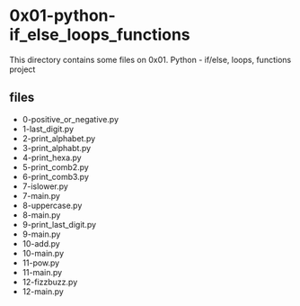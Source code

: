 # 0x01-python-if_else_loops_functions

This directory contains some files on 0x01. Python - if/else, loops, functions project

## files

* 0-positive_or_negative.py
* 1-last_digit.py
* 2-print_alphabet.py
* 3-print_alphabt.py
* 4-print_hexa.py
* 5-print_comb2.py
* 6-print_comb3.py
* 7-islower.py
* 7-main.py
* 8-uppercase.py
* 8-main.py
* 9-print_last_digit.py
* 9-main.py
* 10-add.py
* 10-main.py
* 11-pow.py
* 11-main.py
* 12-fizzbuzz.py
* 12-main.py
